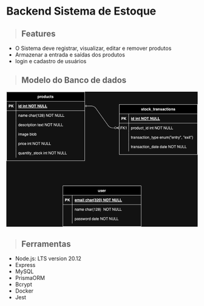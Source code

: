 # Backend Sistema de Estoque

> ## Features

- O Sistema deve registrar, visualizar, editar e remover produtos
- Armazenar a entrada e saídas dos produtos
- login e cadastro de usuários


> ## Modelo do Banco de dados

![Database Model](model-db.drawio.png)

> ## Ferramentas

- Node.js: LTS version 20.12
- Express
- MySQL
- PrismaORM
- Bcrypt
- Docker
- Jest

